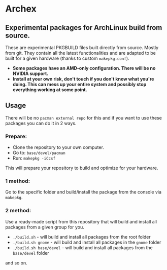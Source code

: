 # Archex

## Experimental packages for ArchLinux build from source.

These are experimental PKGBUILD files built directly from source. Mostly from git. They contain all the latest functionalities and are adapted to be built for a given hardware (thanks to custom `makepkg.conf`).

- **Some packages have an AMD-only configuration. There will be no NVIDIA support.**
- **Install at your own risk, don't touch if you don't know what you're doing. This can mess up your entire system and possibly stop everything working at some point.**

## Usage

There will be no `pacman external repo` for this and if you want to use these packages you can do it in 2 ways.

### Prepare:
- Clone the repository to your own computer.
- Go to: `base/devel/pacman`
- Run: `makepkg -iCcsf`

This will prepare your repository to build and optimize for your hardware.

### 1 method:
Go to the specific folder and build/install the package from the console via `makepkg`.

### 2 method:
Use a ready-made script from this repository that will build and install all packages from a given group for you.

- `./build.sh` - will build and install all packages from the root folder
- `./build.sh gnome` - will build and install all packages in the `gnome` folder
- `./build.sh base/devel` – will build and install all packages from the `base/devel` folder

and so on.






